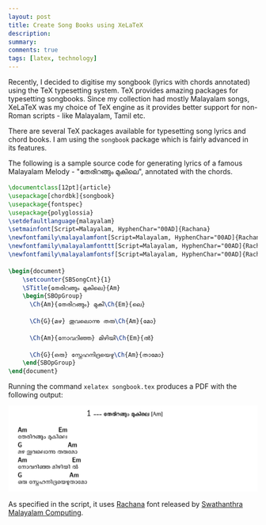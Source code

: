```yaml
---
layout: post
title: Create Song Books using XeLaTeX
description: 
summary: 
comments: true
tags: [latex, technology]
---
```


Recently, I decided to digitise my songbook (lyrics with chords annotated) using the TeX typesetting system. TeX provides amazing packages for typesetting songbooks. Since my collection had mostly Malayalam songs, XeLaTeX was my choice of TeX engine as it provides better support for non-Roman scripts - like Malayalam, Tamil etc. 

There are several TeX packages available for typesetting song lyrics and chord books. I am using the `songbook` package which is fairly advanced in its features. 

The following is a sample source code for generating lyrics of a famous Malayalam Melody - "തേരിറങ്ങും മുകിലെ", annotated with the chords.


```tex
\documentclass[12pt]{article}
\usepackage[chordbk]{songbook}
\usepackage{fontspec}
\usepackage{polyglossia}
\setdefaultlanguage{malayalam}
\setmainfont[Script=Malayalam, HyphenChar="00AD]{Rachana}
\newfontfamily\malayalamfont[Script=Malayalam, HyphenChar="00AD]{Rachana}
\newfontfamily\malayalamfonttt[Script=Malayalam, HyphenChar="00AD]{Rachana}
\newfontfamily\malayalamfontsf[Script=Malayalam, HyphenChar="00AD]{Rachana}

\begin{document}
	\setcounter{SBSongCnt}{1}
	\STitle{തേരിറങ്ങും മുകിലെ}{Am}
	\begin{SBOpGroup}
	  \Ch{Am}{തേരിറങ്ങും} മുകി\Ch{Em}{ലെ}
	
	  \Ch{G}{മഴ} തൂവലൊന്നു തരു\Ch{Am}{മോ}
	
	  \Ch{Am}{നോവറിഞ്ഞ} മിഴിയി\Ch{Em}{ൽ}
	
	  \Ch{G}{ഒരു} സ്നേഹനിദ്രയെഴു\Ch{Am}{താമോ}
	\end{SBOpGroup}
\end{document}
```

Running the command `xelatex songbook.tex` produces a PDF with the following output:

![Alt Text](/assets/images/xelatex-screenshot.png)

As specified in the script, it uses [Rachana](https://smc.org.in/fonts/#rachana) font released by [Swathanthra Malayalam Computing](https://smc.org.in).